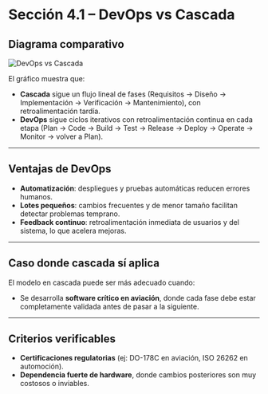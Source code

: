 # Sección 4.1 – DevOps vs Cascada

## Diagrama comparativo
![DevOps vs Cascada](../imagenes/devops-vs-cascada.png)

El gráfico muestra que:
- **Cascada** sigue un flujo lineal de fases (Requisitos → Diseño → Implementación → Verificación → Mantenimiento), con retroalimentación tardía.  
- **DevOps** sigue ciclos iterativos con retroalimentación continua en cada etapa (Plan → Code → Build → Test → Release → Deploy → Operate → Monitor → volver a Plan).

---

## Ventajas de DevOps
- **Automatización**: despliegues y pruebas automáticas reducen errores humanos.  
- **Lotes pequeños**: cambios frecuentes y de menor tamaño facilitan detectar problemas temprano.  
- **Feedback continuo**: retroalimentación inmediata de usuarios y del sistema, lo que acelera mejoras.  

---

## Caso donde cascada sí aplica
El modelo en cascada puede ser más adecuado cuando:
- Se desarrolla **software crítico en aviación**, donde cada fase debe estar completamente validada antes de pasar a la siguiente.  

---

## Criterios verificables
- **Certificaciones regulatorias** (ej: DO-178C en aviación, ISO 26262 en automoción).  
- **Dependencia fuerte de hardware**, donde cambios posteriores son muy costosos o inviables.  
